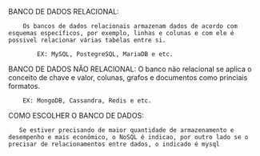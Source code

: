 
BANCO DE DADOS RELACIONAL:

        
        Os bancos de dados relacionais armazenam dados de acordo com esquemas específicos, por exemplo, linhas e colunas e com ele é possivel relacionar várias tabelas entre si. 

            EX: MySQL, PostegreSQL, MariaDB e etc.

BANCO DE DADOS NÃO RELACIONAL: 
        O banco não relacional se aplica o conceito de chave e valor, colunas, grafos e documentos como princiais formatos.

        EX: MongoDB, Cassandra, Redis e etc.


COMO ESCOLHER O BANCO DE DADOS:

       Se estiver precisando de maior quantidade de armazenamento e desempenho e mais econômico, o NoSQL é indicao, por outro lado se o precisar de relacionamentos entre dados, o indicado é mysql
